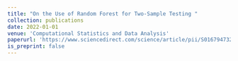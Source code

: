 ```yaml
---
title: "On the Use of Random Forest for Two-Sample Testing "
collection: publications
date: 2022-01-01
venue: 'Computational Statistics and Data Analysis'
paperurl: 'https://www.sciencedirect.com/science/article/pii/S0167947322000159'
is_preprint: false
---
```


